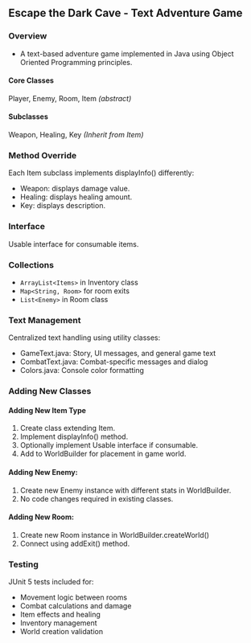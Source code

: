 ## Escape the Dark Cave - Text Adventure Game

### Overview
- A text-based adventure game implemented in Java using Object Oriented Programming principles.

#### Core Classes 
Player, Enemy, Room, Item _(abstract)_
#### Subclasses
Weapon, Healing, Key _(Inherit from Item)_

### Method Override
Each Item subclass implements displayInfo() differently:
 - Weapon: displays damage value.
 - Healing: displays healing amount.
 - Key: displays description.

### Interface
Usable interface for consumable items.

### Collections
- ```ArrayList<Items>``` in Inventory class
- ```Map<String, Room>``` for room exits
- ```List<Enemy>``` in Room class

### Text Management
Centralized text handling using utility classes:
- GameText.java: Story, UI messages, and general game text
- CombatText.java: Combat-specific messages and dialog
- Colors.java: Console color formatting

### Adding New Classes
#### Adding New Item Type
1. Create class extending Item.
2. Implement displayInfo() method.
3. Optionally implement Usable interface if consumable.
4. Add to WorldBuilder for placement in game world.

#### Adding New Enemy:
1. Create new Enemy instance with different stats in WorldBuilder.
2. No code changes required in existing classes.

#### Adding New Room:
1. Create new Room instance in WorldBuilder.createWorld()
2. Connect using addExit() method.

### Testing
JUnit 5 tests included for:
- Movement logic between rooms
- Combat calculations and damage
- Item effects and healing
- Inventory management
- World creation validation